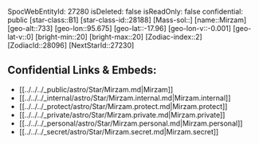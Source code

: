 ﻿---
location: [-17.96,-95.675,733]
type: Star
tags:
- astro/Star

---
SpocWebEntityId: 27280
isDeleted: false
isReadOnly: false
confidential: public
[star-class::B1]
[star-class-id::28188]
[Mass-sol::]
[name::Mirzam]
[geo-alt::733]
[geo-lon::95.675]
[geo-lat::-17.96]
[geo-lon-v::-0.001]
[geo-lat-v::0]
[bright-min::20]
[bright-max::20]
[Zodiac-index::2]
[ZodiacId::28096]
[NextStarId::27230]



## Confidential Links & Embeds: 
- [[../../../_public/astro/Star/Mirzam.md|Mirzam]] 
- [[../../../_internal/astro/Star/Mirzam.internal.md|Mirzam.internal]] 
- [[../../../_protect/astro/Star/Mirzam.protect.md|Mirzam.protect]] 
- [[../../../_private/astro/Star/Mirzam.private.md|Mirzam.private]] 
- [[../../../_personal/astro/Star/Mirzam.personal.md|Mirzam.personal]] 
- [[../../../_secret/astro/Star/Mirzam.secret.md|Mirzam.secret]] 
